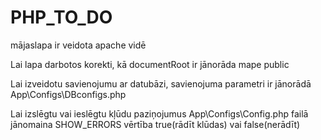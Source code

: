 # PHP_TO_DO

mājaslapa ir veidota apache vidē 

Lai lapa darbotos korekti, kā documentRoot ir jānorāda mape public

Lai izveidotu savienojumu ar datubāzi, savienojuma parametri ir jānorādā  App\Configs\DBconfigs.php

Lai izslēgtu vai ieslēgtu kļūdu paziņojumus App\Configs\Config.php failā  jānomaina SHOW_ERRORS vērtība true(rādīt klūdas) 
vai false(nerādīt)
